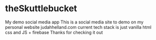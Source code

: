 # theSkuttlebucket
My demo social media app
This is a social media site to demo on my personal website judahhelland.com
current tech stack is just vanilla html css and JS + firebase
Thanks for checking it out
